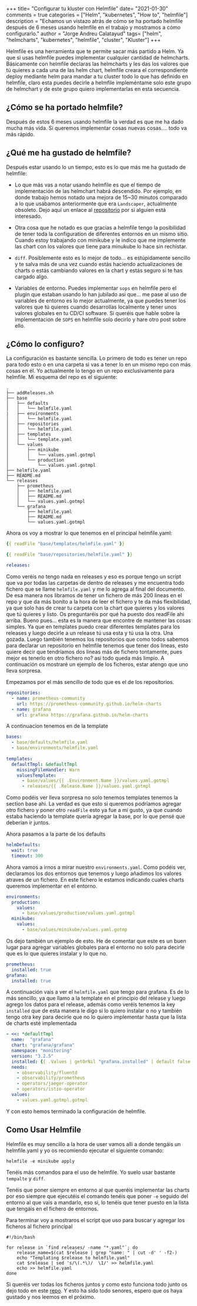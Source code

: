 +++
title= "Configurar tu kluster con Helmfile"
date= "2021-01-30"
comments = true
categories = ["Helm", "kubernetes", "How to", "helmfile"]
description = "Echamos un vistazo atrás de cómo se ha portado helmfile después de 6 meses usando helmfile en el trabajo y mostramos a cómo configurarlo."
author = "Jorge Andreu Calatayud"
tags= ["helm", "helmcharts", "kubernetes", "helmfile", "cluster", "Kluster"]
+++

Helmfile es una herramienta que te permite sacar más partido a Helm. Ya que si usas helmfile puedes implementar cualquier cantidad de helmcharts. Básicamente con helmfile declaras las helmcharts y les das los valores que tú quieres a cada una de las helm chart, helmfile creara el correspondiente deploy mediante helm para mandar a tu cluster todo lo que has definido en helmfile, claro esta puedes decirle a helmfile impleméntame solo este grupo de helmchart y de este grupo quiero implementarlas en esta secuencia. 

## ¿Cómo se ha portado helmfile? 
Después de estos 6 meses usando helmfile la verdad es que me ha dado mucha más vida. Si queremos implementar cosas nuevas cosas.... todo va más rápido. 

## ¿Qué me ha gustado de helmfile?
Después estar usando lo un tiempo, esto es lo que más me ha gustado de helmfile:

- Lo que más vas a notar usando helmfile es que el tiempo de implementación de las helmchart habrá descendido. Por ejemplo, en donde trabajo hemos notado una mejora de 15~30 minutos comparado a lo que usábamos anteriormente que era `Landscaper`, actualmente obsoleto. Dejo aquí un enlace al [repositorio](https://github.com/Eneco/landscaper) por si alguien está interesado.  


- Otra cosa que he notado es que gracias a helmfile tengo la posibilidad de tener toda la configuration de diferentes entornos en un mismo sitio. Cuando estoy trabajando con minikube y le indico que me implemente las chart con los valores que tiene para minukube lo hace sin rechistar.


- `diff`. Posiblemente esto es lo mejor de todo... es estúpidamente sencillo y te salva más de una vez cuando estás haciendo actualizaciones de charts o estás cambiando valores en la chart y estás seguro si te has cargado algo.


- Variables de entorno. Puedes implementar `sops` en helmfile pero el plugin que estaban usando lo han jubilado asi que... me pase al uso de variables de entorno es lo mejor actualmente, ya que puedes tener los valores que tú quieres cuando desarrollas localmente y tener unos valores globales en tu CD/CI software.  Si queréis que hable sobre la implementacion de `SOPS` en helmfile solo decirlo y hare otro post sobre ello.

## ¿Cómo lo configuro?

La configuración es bastante sencilla. Lo primero de todo es tener un repo para todo esto o en una carpeta si vas a tener lo en un mismo repo con más cosas en él. Yo actualmente lo tengo en un repo exclusivamente para helmfile. Mi esquema del repo es el siguiente:


```shell
.
├── addReleases.sh
├── base
│   ├── defaults
│   │   └── helmfile.yaml
|   ├── environments
│   │   └── helmfile.yaml
│   ├── repositories
│   │   └── helmfile.yaml
│   ├── templates
│   │   └── template.yaml
│   └── values
│       ├── minikube
│       │   └── values.yaml.gotmpl
│       └── production
│           └── values.yaml.gotmpl
├── helmfile.yaml
├── README.md
└── releases
    ├── prometheus
    │   ├── helmfile.yaml
    │   ├── README.md
    │   └── values.yaml.gotmpl
    └── grafana
        ├── helmfile.yaml
        ├── README.md
        └── values.yaml.gotmpl

```

Ahora os voy a mostrar lo que tenemos en el principal helmfile.yaml:

```yaml
{{ readFile "base/templates/helmfile.yaml" }}

{{ readFile "base/repositories/helmfile.yaml" }}

releases:

```

Como veréis no tengo nada en releases y eso es porque tengo un script que va por todas las carpetas de dentro de releases y me encuentra todo fichero que se llame `helmfile.yaml` y me lo agrega al final del documento. De esa manera nos libramos de tener un fichero de más 200 lineas en el repo y que da más bonito a la hora de leer el fichero y te da más flexibilidad, ya que solo has de crear tu carpeta con la chart que quieres y los valores que tú quieres y listo. Os preguntaréis por qué ha puesto dos readFile ahi arriba. Bueno pues... esta es la manera que encontre de mantener las cosas simples. Ya que en templates puedo crear diferentes templates para los releases y luego decirle a un release tú usa esta y tú usa la otra. Una gozada. Luego también tenemos los repositorios que como todos sabemos para declarar un repositorio en helmfile tenemos que tener dos lineas, esto quiere decir que tendríamos dos lineas más de fichero tontamente, pues mejor es tenerlo en otro fichero no? asi todo queda más limpio. A continuación os mostraré un ejemplo de los ficheros, estar atengo que uno lleva sorpresa.

Empezamos por el más sencillo de todo que es el de los repositorios. 

```yaml
repositories:
  - name: prometheus-community
    url: https://prometheus-community.github.io/helm-charts
  - name: grafana
    url: grafana https://grafana.github.io/helm-charts
```

A continuacion tenemos en de la template
```yaml
bases:
  - base/defaults/helmfile.yaml
  - base/environments/helmfile.yaml
  
templates:
  defaultTmpl: &defaultTmpl
    missingFileHandler: Warn
    valuesTemplate:
      - base/values/{{ .Environment.Name }}/values.yaml.gotmpl
      - releases/{{ .Release.Name }}/values.yaml.gotmpl
```

Como podéis ver lleva sorpresa no solo tenemos templates tenemos la section base ahi. La verdad es que esto si queremos podríamos agregar otro fichero y poner otro `readFile` esto ya fue a mi gusto, ya que cuando estaba haciendo la template quería agregar la base, por lo que pensé que deberían ir juntos.

Ahora pasamos a la parte de los defaults
```yaml
helmDefaults:
  wait: true
  timeout: 300
```

Ahora vamos a irnos a mirar nuestro `environments.yaml`. Como podéis ver, declaramos los dos entornos que tenemos y luego añadimos los valores atraves de un fichero. En este fichero le estamos indicando cuales charts queremos implementar en el entorno.

```yaml
environments:
  production:
    values:
      - base/values/production/values.yaml.gotmpl
  minikube:
    values:
      - base/values/minikube/values.yaml.gotmp
```

Os dejo también un ejemplo de esto. He de comentar que este es un buen lugar para agregar variables globales para el entorno no solo para decirle que es lo que quieres instalar y lo que no.

```yaml
prometheus:
  installed: true
grafana:
  installed: true
```

A continuación vais a ver el `helmfile.yaml` que tengo para grafana. Es de lo más sencillo, ya que llamo a la template en el principio del release y luego agrego los datos para el release, además como veréis tenemos la key `installed` que de esta manera le digo si lo quiero instalar o no y también tengo otra key para decirle que no lo quiero implementar hasta que la lista de charts esté implementada

```yaml
- <<: *defaultTmpl
  name:  "grafana"
  chart: "grafana/grafana"
  namespace: "monitoring"
  version: "3.2.5"
  installed: {{ .Values | getOrNil "grafana.installed" | default false }}
  needs: 
    - observability/fluentd
    - observability/prometheus
    - operators/jaeger-operator
    - operators/istio-operator
  values:
    - values.yaml.gotmpl.gotmpl
```

Y con esto hemos terminado la configuración de helmfile.

## Como Usar Helmfile

Helmfile es muy sencillo a la hora de user vamos alli a donde tengáis un helmfile.yaml y yo os recomiendo ejecutar el siguiente comando:

```shell
helmfile -e minikube apply 
```
Tenéis más comandos para el uso de helmfile. Yo suelo usar bastante `tempalte` y `diff`.

Tenéis que poner siempre en entorno al que queréis implementar las charts por eso siempre que ejecutéis el comando tenéis que poner `-e` seguido del entorno al que vais a mandarlo, eso si, lo tenéis que tener puesto en la lista que tengáis en el fichero de entornos.

Para terminar voy a mostraros el script que uso para buscar y agregar los ficheros al fichero principal

```shell
#!/bin/bash

for release in `find releases/ -name "*.yaml"`; do
    release_name=$(cat $release | grep "name: " | cut -d' ' -f2-)
    echo "Templating $release to helmfile.yaml"
    cat $release | sed 's/\(.*\)/  \1/' >> helmfile.yaml
    echo >> helmfile.yaml
done
```

Si queréis ver todas los ficheros juntos y como esto funciona todo junto os dejo todo en este [repo](https://github.com/devbasis/helmfile-schema). Y esto ha sido todo senores, espero que os haya gustado y nos leemos en el próximo.


